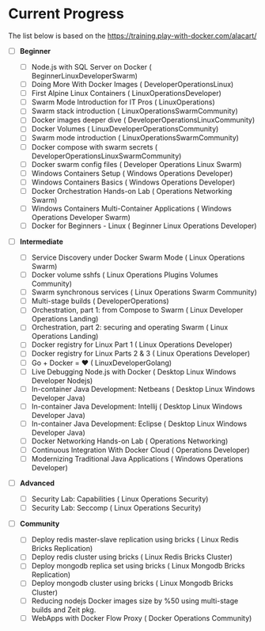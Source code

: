 # Current Progress
The list below is based on the https://training.play-with-docker.com/alacart/

- [ ] __Beginner__

  - [ ] Node.js with SQL Server on Docker ( BeginnerLinuxDeveloperSwarm)
  - [ ] Doing More With Docker Images ( DeveloperOperationsLinux)
  - [ ] First Alpine Linux Containers ( LinuxOperationsDeveloper)
  - [ ] Swarm Mode Introduction for IT Pros ( LinuxOperations)
  - [ ] Swarm stack introduction ( LinuxOperationsSwarmCommunity)
  - [ ] Docker images deeper dive ( DeveloperOperationsLinuxCommunity)
  - [ ] Docker Volumes ( LinuxDeveloperOperationsCommunity)
  - [ ] Swarm mode introduction ( LinuxOperationsSwarmCommunity)
  - [ ] Docker compose with swarm secrets ( DeveloperOperationsLinuxSwarmCommunity)
  - [ ] Docker swarm config files ( Developer Operations Linux Swarm)
  - [ ] Windows Containers Setup ( Windows Operations Developer)
  - [ ] Windows Containers Basics ( Windows Operations Developer)
  - [ ] Docker Orchestration Hands-on Lab ( Operations Networking Swarm)
  - [ ] Windows Containers Multi-Container Applications ( Windows Operations Developer Swarm)
  - [ ] Docker for Beginners - Linux ( Beginner Linux Operations Developer)

- [ ] __Intermediate__

  - [ ] Service Discovery under Docker Swarm Mode ( Linux Operations Swarm)
  - [ ] Docker volume sshfs ( Linux Operations Plugins Volumes Community)
  - [ ] Swarm synchronous services ( Linux Operations Swarm Community)
  - [ ] Multi-stage builds ( DeveloperOperations)
  - [ ] Orchestration, part 1: from Compose to Swarm ( Linux Developer Operations Landing)
  - [ ] Orchestration, part 2: securing and operating Swarm ( Linux Operations Landing)
  - [ ] Docker registry for Linux Part 1 ( Linux Operations Developer)
  - [ ] Docker registry for Linux Parts 2 & 3 ( Linux Operations Developer)
  - [ ] Go + Docker = ♥ ( LinuxDeveloperGolang)
  - [ ] Live Debugging Node.js with Docker ( Desktop Linux Windows Developer Nodejs)
  - [ ] In-container Java Development: Netbeans ( Desktop Linux Windows Developer Java)
  - [ ] In-container Java Development: Intellij ( Desktop Linux Windows Developer Java)
  - [ ] In-container Java Development: Eclipse ( Desktop Linux Windows Developer Java)
  - [ ] Docker Networking Hands-on Lab ( Operations Networking)
  - [ ] Continuous Integration With Docker Cloud ( Operations Developer)
  - [ ] Modernizing Traditional Java Applications ( Windows Operations Developer)

- [ ] __Advanced__

  - [ ] Security Lab: Capabilities ( Linux Operations Security)
  - [ ] Security Lab: Seccomp ( Linux Operations Security)

- [ ] __Community__

  - [ ] Deploy redis master-slave replication using bricks ( Linux Redis Bricks Replication)
  - [ ] Deploy redis cluster using bricks ( Linux Redis Bricks Cluster)
  - [ ] Deploy mongodb replica set using bricks ( Linux Mongodb Bricks Replication)
  - [ ] Deploy mongodb cluster using bricks ( Linux Mongodb Bricks Cluster)
  - [ ] Reducing nodejs Docker images size by %50 using multi-stage builds and Zeit pkg.
  - [ ] WebApps with Docker Flow Proxy ( Docker Operations Community)
